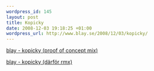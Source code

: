```yaml
--- 
wordpress_id: 145
layout: post
title: Kopicky
date: 2008-12-03 19:18:25 +01:00
wordpress_url: http://www.blay.se/2008/12/03/kopicky/
---
```

<a href="http://www.blay.se/files/kopicky.mp3">blay - kopicky (proof of concept mix)</a>

<a href="http://www.blay.se/files/darfur.mp3">blay - kopicky (därför rmx)</a>
